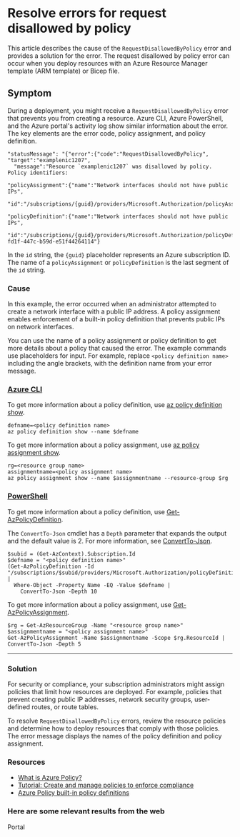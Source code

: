 # Resolve errors for request disallowed by policy

This article describes the cause of the `RequestDisallowedByPolicy` error and provides a solution for the error. The request disallowed by policy error can occur when you deploy resources with an Azure Resource Manager template (ARM template) or Bicep file.

## Symptom

During a deployment, you might receive a `RequestDisallowedByPolicy` error that prevents you from creating a resource. Azure CLI, Azure PowerShell, and the Azure portal's activity log show similar information about the error. The key elements are the error code, policy assignment, and policy definition.

```
"statusMessage": "{"error":{"code":"RequestDisallowedByPolicy", "target":"examplenic1207",
  "message":"Resource `examplenic1207` was disallowed by policy. Policy identifiers:

"policyAssignment":{"name":"Network interfaces should not have public IPs",
  "id":"/subscriptions/{guid}/providers/Microsoft.Authorization/policyAssignments/1111aa2222bb3333cc4444dd"}

"policyDefinition":{"name":"Network interfaces should not have public IPs",
  "id":"/subscriptions/{guid}/providers/Microsoft.Authorization/policyDefinitions/83a86a26-fd1f-447c-b59d-e51f44264114"}
```

In the `id` string, the `{guid}` placeholder represents an Azure subscription ID. The name of a `policyAssignment` or `policyDefinition` is the last segment of the `id` string.

### Cause

In this example, the error occurred when an administrator attempted to create a network interface with a public IP address. A policy assignment enables enforcement of a built-in policy definition that prevents public IPs on network interfaces.

You can use the name of a policy assignment or policy definition to get more details about a policy that caused the error. The example commands use placeholders for input. For example, replace `<policy definition name>` including the angle brackets, with the definition name from your error message.

### [Azure CLI](#tab/azure-cli)

To get more information about a policy definition, use [az policy definition show](https://learn.microsoft.com/cli/azure/policy/definition?view=azure-cli-latest#az-policy-definition-show).

```
defname=<policy definition name>
az policy definition show --name $defname
```

To get more information about a policy assignment, use [az policy assignment show](https://learn.microsoft.com/cli/azure/policy/assignment?view=azure-cli-latest#az-policy-assignment-show).

```
rg=<resource group name>
assignmentname=<policy assignment name>
az policy assignment show --name $assignmentname --resource-group $rg
```

### [PowerShell](#tab/azure-powershell)

To get more information about a policy definition, use [Get-AzPolicyDefinition](https://learn.microsoft.com/powershell/module/az.resources/get-azpolicydefinition?view=azps-10.0.0).

The `ConvertTo-Json` cmdlet has a `Depth` parameter that expands the output and the default value is 2. For more information, see [ConvertTo-Json](https://learn.microsoft.com/powershell/module/microsoft.powershell.utility/convertto-json?view=powershell-7.3).

```
$subid = (Get-AzContext).Subscription.Id
$defname = "<policy definition name>"
(Get-AzPolicyDefinition -Id "/subscriptions/$subid/providers/Microsoft.Authorization/policyDefinitions") |
  Where-Object -Property Name -EQ -Value $defname |
    ConvertTo-Json -Depth 10
```

To get more information about a policy assignment, use [Get-AzPolicyAssignment](https://learn.microsoft.com/powershell/module/az.resources/get-azpolicyassignment?view=azps-10.0.0).

```
$rg = Get-AzResourceGroup -Name "<resource group name>"
$assignmentname = "<policy assignment name>"
Get-AzPolicyAssignment -Name $assignmentname -Scope $rg.ResourceId | ConvertTo-Json -Depth 5
```

---

### Solution

For security or compliance, your subscription administrators might assign policies that limit how resources are deployed. For example, policies that prevent creating public IP addresses, network security groups, user-defined routes, or route tables.

To resolve `RequestDisallowedByPolicy` errors, review the resource policies and determine how to deploy resources that comply with those policies. The error message displays the names of the policy definition and policy assignment.


### Resources

- [What is Azure Policy?](https://learn.microsoft.com/azure/governance/policy/overview)
- [Tutorial: Create and manage policies to enforce compliance](https://learn.microsoft.com/azure/governance/policy/tutorials/create-and-manage)
- [Azure Policy built-in policy definitions](https://learn.microsoft.com/azure/governance/policy/samples/built-in-policies)



### **Here are some relevant results from the web**
<azureKB>
    <client>Portal</client>
</azureKB>